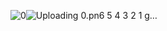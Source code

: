 ![0](https://github.com/642933588/dataworks/assets/10755257/d43c9727-a9a1-45e0-a4e8-207f0baf5254)![Uploading 0.pn![6](https://github.com/642933588/dataworks/assets/10755257/5721a469-f95d-47c6-ac41-5d30427686f4)
![5](https://github.com/642933588/dataworks/assets/10755257/c7fbef58-e98f-4265-aa36-c184b59accf7)
![4](https://github.com/642933588/dataworks/assets/10755257/f22ed46f-617a-4488-adb8-c97c8c86c8f5)
![3](https://github.com/642933588/dataworks/assets/10755257/6a509db4-92bd-4516-a578-935dc0b198af)
![2](https://github.com/642933588/dataworks/assets/10755257/3760cf1d-a3e3-426e-a8d1-60ef4b85fdbb)
![1](https://github.com/642933588/dataworks/assets/10755257/c9725c9d-695d-4b20-89e7-8138d3683359)
g…]()
